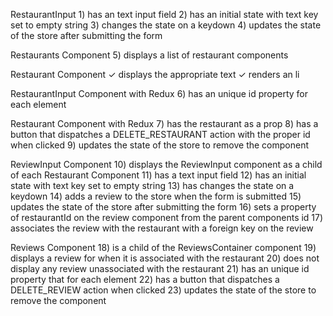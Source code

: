   RestaurantInput
    1) has an text input field
    2) has an initial state with text key set to empty string
    3) changes the state on a keydown
    4) updates the state of the store after submitting the form

  Restaurants Component
    5) displays a list of restaurant components

  Restaurant Component
    ✓ displays the appropriate text
    ✓ renders an li

  RestaurantInput Component with Redux
    6) has an unique id property for each element

  Restaurant Component with Redux
    7) has the restaurant as a prop
    8) has a button that dispatches a DELETE_RESTAURANT action with the proper id when clicked
    9) updates the state of the store to remove the component

  ReviewInput Component
    10) displays the ReviewInput component as a child of each Restaurant Component
    11) has a text input field
    12) has an initial state with text key set to empty string
    13) has changes the state on a keydown
    14) adds a review to the store when the form is submitted
    15) updates the state of the store after submitting the form
    16) sets a property of restaurantId on the review component from the parent components id
    17) associates the review with the restaurant with a foreign key on the review

  Reviews Component
    18) is a child of the ReviewsContainer component
    19) displays a review for when it is associated with the restaurant
    20) does not display any review unassociated with the restaurant
    21) has an unique id property that for each element
    22) has a button that dispatches a DELETE_REVIEW action when clicked
    23) updates the state of the store to remove the component

